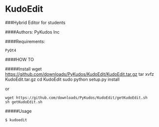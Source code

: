 KudoEdit
========

###Hybrid Editor for students

####Authors: PyKudos Inc

####Requirements:

    PyQt4
    
####HOW TO

#####Install
    wget https://github.com/downloads/PyKudos/KudoEdit/KudoEdit.tar.gz
    tar xvfz KudoEdit.tar.gz
    cd KudoEdit
    sudo python setup.py install
    
or

    wget https://github.com/downloads/PyKudos/KudoEdit/getKudoEdit.sh
    sh getKudoEdit.sh
    
#####Usage

    $ kudoedit
